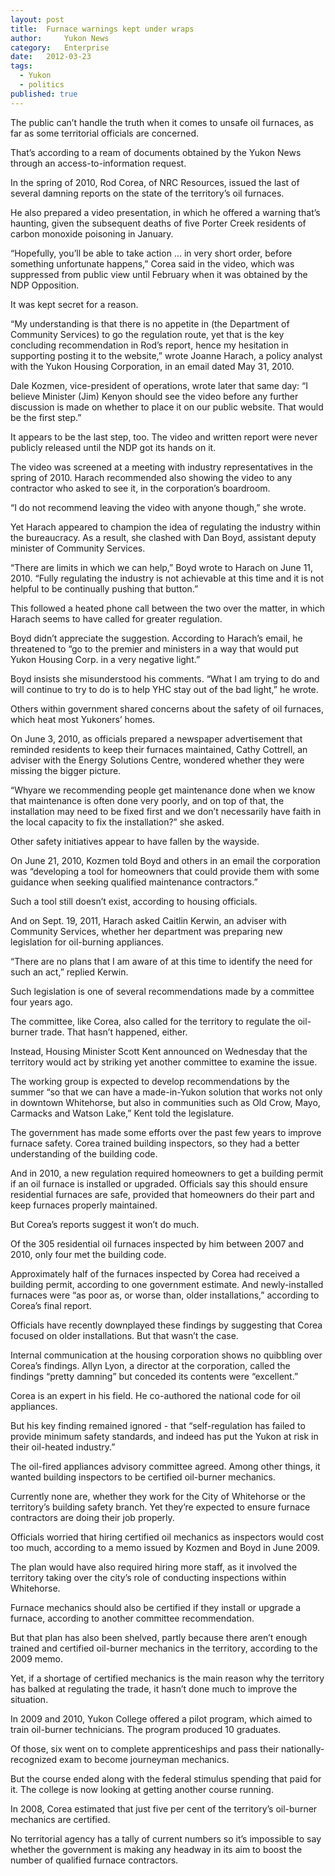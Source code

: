 ```yaml
---
layout:	post
title:	Furnace warnings kept under wraps
author:     Yukon News
category:	Enterprise
date:	2012-03-23
tags: 
  - Yukon
  - politics
published: true
---
```


The public can’t handle the truth when it comes to unsafe oil furnaces, as far as some territorial officials are concerned.

That’s according to a ream of documents obtained by the Yukon News through an access-to-information request. <!-- BREAK -->

In the spring of 2010, Rod Corea, of NRC Resources, issued the last of several damning reports on the state of the territory’s oil furnaces.

He also prepared a video presentation, in which he offered a warning that’s haunting, given the subsequent deaths of five Porter Creek residents of carbon monoxide poisoning in January.

“Hopefully, you’ll be able to take action ... in very short order, before something unfortunate happens,” Corea said in the video, which was suppressed from public view until February when it was obtained by the NDP Opposition.

It was kept secret for a reason.

“My understanding is that there is no appetite in (the Department of Community Services) to go the regulation route, yet that is the key concluding recommendation in Rod’s report, hence my hesitation in supporting posting it to the website,” wrote Joanne Harach, a policy analyst with the Yukon Housing Corporation, in an email dated May 31, 2010.

Dale Kozmen, vice-president of operations, wrote later that same day: “I believe Minister (Jim) Kenyon should see the video before any further discussion is made on whether to place it on our public website. That would be the first step.”

It appears to be the last step, too. The video and written report were never publicly released until the NDP got its hands on it.

The video was screened at a meeting with industry representatives in the spring of 2010. Harach recommended also showing the video to any contractor who asked to see it, in the corporation’s boardroom.

“I do not recommend leaving the video with anyone though,” she wrote.

Yet Harach appeared to champion the idea of regulating the industry within the bureaucracy. As a result, she clashed with Dan Boyd, assistant deputy minister of Community Services.

“There are limits in which we can help,” Boyd wrote to Harach on June 11, 2010. “Fully regulating the industry is not achievable at this time and it is not helpful to be continually pushing that button.”

This followed a heated phone call between the two over the matter, in which Harach seems to have called for greater regulation.

Boyd didn’t appreciate the suggestion. According to Harach’s email, he threatened to “go to the premier and ministers in a way that would put Yukon Housing Corp. in a very negative light.”

Boyd insists she misunderstood his comments. “What I am trying to do and will continue to try to do is to help YHC stay out of the bad light,” he wrote.

Others within government shared concerns about the safety of oil furnaces, which heat most Yukoners’ homes.

On June 3, 2010, as officials prepared a newspaper advertisement that reminded residents to keep their furnaces maintained, Cathy Cottrell, an adviser with the Energy Solutions Centre, wondered whether they were missing the bigger picture.

“Whyare we recommending people get maintenance done when we know that maintenance is often done very poorly, and on top of that, the installation may need to be fixed first and we don’t necessarily have faith in the local capacity to fix the installation?” she asked.

Other safety initiatives appear to have fallen by the wayside.

On June 21, 2010, Kozmen told Boyd and others in an email the corporation was “developing a tool for homeowners that could provide them with some guidance when seeking qualified maintenance contractors.”

Such a tool still doesn’t exist, according to housing officials.

And on Sept. 19, 2011, Harach asked Caitlin Kerwin, an adviser with Community Services, whether her department was preparing new legislation for oil-burning appliances.

“There are no plans that I am aware of at this time to identify the need for such an act,” replied Kerwin.

Such legislation is one of several recommendations made by a committee four years ago.

The committee, like Corea, also called for the territory to regulate the oil-burner trade. That hasn’t happened, either.

Instead, Housing Minister Scott Kent announced on Wednesday that the territory would act by striking yet another committee to examine the issue.

The working group is expected to develop recommendations by the summer “so that we can have a made-in-Yukon solution that works not only in downtown Whitehorse, but also in communities such as Old Crow, Mayo, Carmacks and Watson Lake,” Kent told the legislature.

The government has made some efforts over the past few years to improve furnace safety. Corea trained building inspectors, so they had a better understanding of the building code.

And in 2010, a new regulation required homeowners to get a building permit if an oil furnace is installed or upgraded. Officials say this should ensure residential furnaces are safe, provided that homeowners do their part and keep furnaces properly maintained.

But Corea’s reports suggest it won’t do much.

Of the 305 residential oil furnaces inspected by him between 2007 and 2010, only four met the building code.

Approximately half of the furnaces inspected by Corea had received a building permit, according to one government estimate. And newly-installed furnaces were “as poor as, or worse than, older installations,” according to Corea’s final report.

Officials have recently downplayed these findings by suggesting that Corea focused on older installations. But that wasn’t the case.

Internal communication at the housing corporation shows no quibbling over Corea’s findings. Allyn Lyon, a director at the corporation, called the findings “pretty damning” but conceded its contents were “excellent.”

Corea is an expert in his field. He co-authored the national code for oil appliances.

But his key finding remained ignored - that “self-regulation has failed to provide minimum safety standards, and indeed has put the Yukon at risk in their oil-heated industry.”

The oil-fired appliances advisory committee agreed. Among other things, it wanted building inspectors to be certified oil-burner mechanics.

Currently none are, whether they work for the City of Whitehorse or the territory’s building safety branch. Yet they’re expected to ensure furnace contractors are doing their job properly.

Officials worried that hiring certified oil mechanics as inspectors would cost too much, according to a memo issued by Kozmen and Boyd in June 2009.

The plan would have also required hiring more staff, as it involved the territory taking over the city’s role of conducting inspections within Whitehorse.

Furnace mechanics should also be certified if they install or upgrade a furnace, according to another committee recommendation.

But that plan has also been shelved, partly because there aren’t enough trained and certified oil-burner mechanics in the territory, according to the 2009 memo.

Yet, if a shortage of certified mechanics is the main reason why the territory has balked at regulating the trade, it hasn’t done much to improve the situation.

In 2009 and 2010, Yukon College offered a pilot program, which aimed to train oil-burner technicians. The program produced 10 graduates.

Of those, six went on to complete apprenticeships and pass their nationally-recognized exam to become journeyman mechanics.

But the course ended along with the federal stimulus spending that paid for it. The college is now looking at getting another course running.

In 2008, Corea estimated that just five per cent of the territory’s oil-burner mechanics are certified.

No territorial agency has a tally of current numbers so it’s impossible to say whether the government is making any headway in its aim to boost the number of qualified furnace contractors.